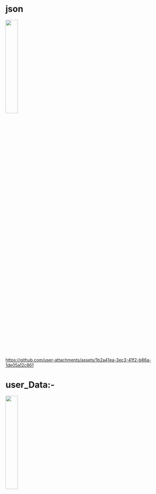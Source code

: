 # json
<img src="https://github.com/user-attachments/assets/512f1bc7-1225-4676-ab76-4df3f5e84cc0" heigth=22% width=28%>

https://github.com/user-attachments/assets/1b2a41ea-3ec3-41f2-b86a-1de05a12c861
# user_Data:-
<img src="https://github.com/user-attachments/assets/0db4391b-f57e-4111-aee9-7ca7ce0d55e3" heigth=22% width=28%>
